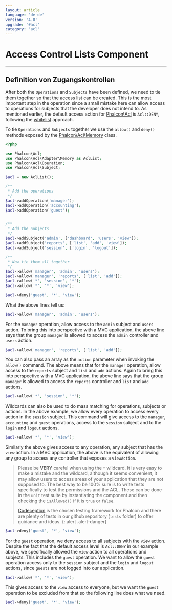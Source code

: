 ```yaml
---
layout: article
language: 'de-de'
version: '4.0'
upgrade: '#acl'
category: 'acl'
---
```

# Access Control Lists Component

* * *

## Definition von Zugangskontrollen

After both the `Operations` and `Subjects` have been defined, we need to tie them together so that the access list can be created. This is the most important step in the operation since a small mistake here can allow access to operations for subjects that the developer does not intend to. As mentioned earlier, the default access action for [Phalcon\Acl](api/Phalcon_Acl) is `Acl::DENY`, following the [whitelist](https://en.wikipedia.org/wiki/Whitelisting) approach.

To tie `Operations` and `Subjects` together we use the `allow()` and `deny()` methods exposed by the [Phalcon\Acl\Memory](api/Phalcon_Acl_Memory) class.

```php
<?php

use Phalcon\Acl;
use Phalcon\Acl\Adapter\Memory as AclList;
use Phalcon\Acl\Operation;
use Phalcon\Acl\Subject;

$acl = new AclList();

/**
 * Add the operations
 */
$acl->addOperation('manager');
$acl->addOperation('accounting');
$acl->addOperation('guest');


/**
 * Add the Subjects
 */
$acl->addSubject('admin', ['dashboard', 'users', 'view']);
$acl->addSubject('reports', ['list', 'add', 'view']);
$acl->addSubject('session', ['login', 'logout']);

/**
 * Now tie them all together 
 */
$acl->allow('manager', 'admin', 'users');
$acl->allow('manager', 'reports', ['list', 'add']);
$acl->allow('*', 'session', '*');
$acl->allow('*', '*', 'view');

$acl->deny('guest', '*', 'view');
```

What the above lines tell us:

```php
$acl->allow('manager', 'admin', 'users');
```

For the `manager` operation, allow access to the `admin` subject and `users` action. To bring this into perspective with a MVC application, the above line says that the group `manager` is allowed to access the `admin` controller and `users` action.

```php
$acl->allow('manager', 'reports', ['list', 'add']);
```

You can also pass an array as the `action` parameter when invoking the `allow()` command. The above means that for the `manager` operation, allow access to the `reports` subject and `list` and `add` actions. Again to bring this into perspective with a MVC application, the above line says that the group `manager` is allowed to access the `reports` controller and `list` and `add` actions.

```php
$acl->allow('*', 'session', '*');
```

Wildcards can also be used to do mass matching for operations, subjects or actions. In the above example, we allow every operation to access every action in the `session` subject. This command will give access to the `manager`, `accounting` and `guest` operations, access to the `session` subject and to the `login` and `logout` actions.

```php
$acl->allow('*', '*', 'view');
```

Similarly the above gives access to any operation, any subject that has the `view` action. In a MVC application, the above is the equivalent of allowing any group to access any controller that exposes a `viewAction`.

> Please be **VERY** careful when using the `*` wildcard. It is very easy to make a mistake and the wildcard, although it seems convenient, it may allow users to access areas of your application that they are not supposed to. The best way to be 100% sure is to write tests specifically to test the permissions and the ACL. These can be done in the `unit` test suite by instantiating the component and then checking the `isAllowed()` if it is `true` or `false`.
> 
> [Codeception](https://codeception.com) is the chosen testing framework for Phalcon and there are plenty of tests in our github repository (`tests` folder) to offer guidance and ideas. {:.alert .alert-danger}

```php
$acl->deny('guest', '*', 'view');
```

For the `guest` operation, we deny access to all subjects with the `view` action. Despite the fact that the default access level is `Acl::DENY` in our example above, we specifically allowed the `view` action to all operations and subjects. This includes the `guest` operation. We want to allow the `guest` operation access only to the `session` subject and the `login` and `logout` actions, since `guests` are not logged into our application.

```php
$acl->allow('*', '*', 'view');
```

This gives access to the `view` access to everyone, but we want the `guest` operation to be excluded from that so the following line does what we need.

```php
$acl->deny('guest', '*', 'view');
```